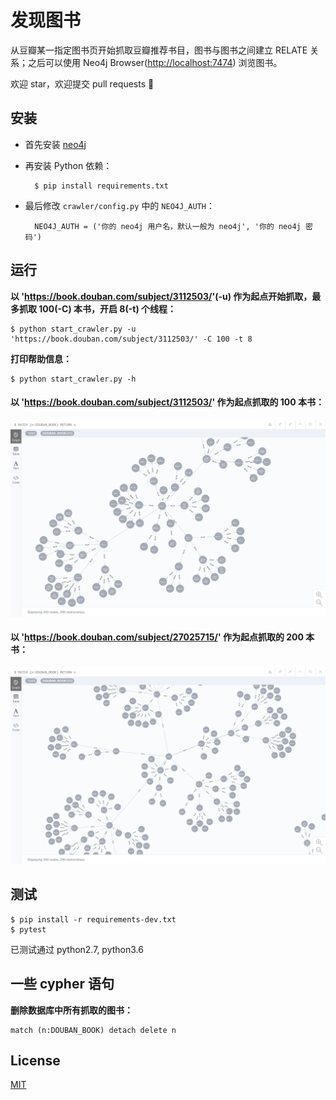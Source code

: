 发现图书
=======

从豆瓣某一指定图书页开始抓取豆瓣推荐书目，图书与图书之间建立 RELATE 关系；之后可以使用 Neo4j Browser(<http://localhost:7474>) 浏览图书。

欢迎 star，欢迎提交 pull requests :hatching_chick:

安装
----

* 首先安装 [neo4j](https://neo4j.com/)

* 再安装 Python 依赖：

		$ pip install requirements.txt

* 最后修改 `crawler/config.py` 中的 `NEO4J_AUTH`：

		NEO4J_AUTH = ('你的 neo4j 用户名，默认一般为 neo4j', '你的 neo4j 密码')

运行
----

**以 '<https://book.douban.com/subject/3112503/>'(-u) 作为起点开始抓取，最多抓取 100(-C) 本书，开启 8(-t) 个线程：**

	$ python start_crawler.py -u 'https://book.douban.com/subject/3112503/' -C 100 -t 8

**打印帮助信息：**

	$ python start_crawler.py -h

#### 以 '<https://book.douban.com/subject/3112503/>' 作为起点抓取的 100 本书：

![Core-Python-Programming](images/Core-Python-Programming.png)

#### 以 '<https://book.douban.com/subject/27025715/>' 作为起点抓取的 200 本书：

![Edge-of-Eternity](images/Edge-of-Eternity.png)

测试
----

	$ pip install -r requirements-dev.txt
	$ pytest

已测试通过 python2.7, python3.6

一些 cypher 语句
----------------

**删除数据库中所有抓取的图书：**

	match (n:DOUBAN_BOOK) detach delete n


License
--------

[MIT](LICENSE)

